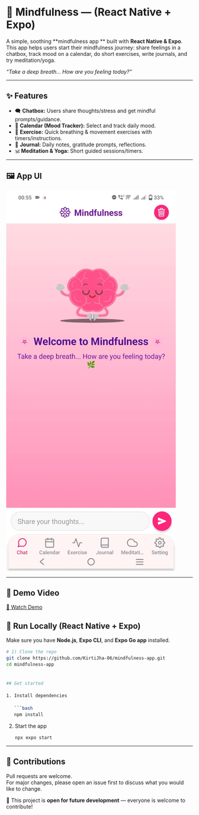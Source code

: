 # 🌸 Mindfulness — (React Native + Expo)

A simple, soothing **mindfulness app ** built with **React Native & Expo**.  
This app helps users start their mindfulness journey: share feelings in a chatbox, track mood on a calendar, do short exercises, write journals, and try meditation/yoga.  

_“Take a deep breath… How are you feeling today?”_

---

## ✨ Features

- 🗨️ **Chatbox:** Users share thoughts/stress and get mindful prompts/guidance.  
- 📅 **Calendar (Mood Tracker):** Select and track daily mood.  
- 💪 **Exercise:** Quick breathing & movement exercises with timers/instructions.  
- 📓 **Journal:** Daily notes, gratitude prompts, reflections.  
- 🕉️ **Meditation & Yoga:** Short guided sessions/timers.  

---
## 🖼️ App UI

![App UI](./Chatscreen.jpg)

---
## 🎥 Demo Video

[🎥 Watch Demo](https://drive.google.com/file/d/1GGismC3mj8gFsD2H71YkLp2Z2OwiWlxN/view?usp=drive_link)


## 🚀 Run Locally (React Native + Expo)

Make sure you have **Node.js**, **Expo CLI**, and **Expo Go app** installed.

```bash
# 1) Clone the repo
git clone https://github.com/KirtiJha-06/mindfulness-app.git
cd mindfulness-app


## Get started

1. Install dependencies

   ```bash
   npm install
   ```

2. Start the app

   ```bash
   npx expo start
---
   ## 🤝 Contributions

Pull requests are welcome.  
For major changes, please open an issue first to discuss what you would like to change.  

🚀 This project is **open for future development** — everyone is welcome to contribute!

   ```

